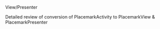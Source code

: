 View/Presenter

Detailed review of conversion of PlacemarkActivity to PlacemarkView & PlacemarkPresenter